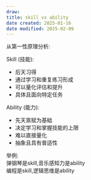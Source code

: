 ```yaml
---
draw:
title: skill vs ability
date created: 2025-01-16
date modified: 2025-02-09
---
```


从第一性原理分析:

Skill (技能):

- 后天习得
- 通过学习和重复练习形成
- 可以量化评估和提升
- 具体且面向特定任务

Ability (能力):

- 先天禀赋为基础
- 决定学习和掌握技能的上限
- 难以直接量化
- 抽象且具有普适性

举例:  
弹钢琴是skill,音乐感知力是ability  
编程是skill,逻辑思维是ability
